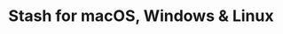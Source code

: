 ---
name: Stash
url: 'https://stash.ai'
category: Productivity
title: 'Stash for macOS, Windows & Linux'
key: stash

---